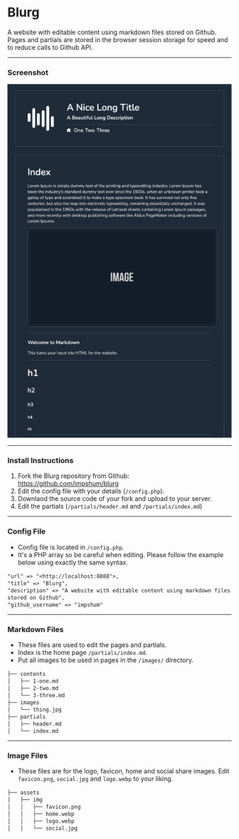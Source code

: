 # Blurg

A website with editable content using markdown files stored on Github. Pages and partials are stored in the browser session storage for speed and to reduce calls to Github API.

* * *

### Screenshot

![](ss.jpg)

* * *

### Install Instructions

1.  Fork the Blurg repository from Github: <https://github.com/impshum/blurg>
2.  Edit the config file with your details (`/config.php`).
3.  Downlaod the source code of your fork and upload to your server.
4.  Edit the partials (`/partials/header.md` and `/partials/index.md`)

* * *

### Config File

-   Config file is located in `/config.php`.
-   It's a PHP array so be careful when editing. Please follow the example below using exactly the same syntax.

```
"url" => "<http://localhost:8888">,
"title" => "Blurg",
"description" => "A website with editable content using markdown files stored on Github",
"github_username" => "impshum"
```

* * *

### Markdown Files

-   These files are used to edit the pages and partials.
-   Index is the home page `/partials/index.md`.
-   Put all images to be used in pages in the `/images/` directory.

```
├── contents
│   ├── 1-one.md
│   ├── 2-two.md
│   └── 3-three.md
├── images
│   └── thing.jpg
├── partials
│   ├── header.md
│   └── index.md
```

* * *

### Image Files

- These files are for the logo, favicon, home and social share images. Edit `favicon.png`, `social.jpg` and `logo.webp` to your liking.

```
├── assets
│   ├── img
│   │   ├── favicon.png
│   │   ├── home.webp
│   │   ├── logo.webp
│   │   └── social.jpg
```
